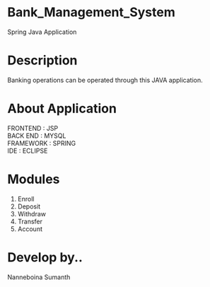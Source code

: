 # Bank_Management_System
Spring Java Application

# Description 
Banking operations can be operated through this JAVA application.

# About Application
FRONTEND	:	JSP<br/>
BACK END	:	MYSQL<br/>
FRAMEWORK : SPRING<br/>
IDE       : ECLIPSE<br/>

# Modules
1) Enroll
2) Deposit
3) Withdraw
4) Transfer
5) Account

# Develop by..
Nanneboina Sumanth
